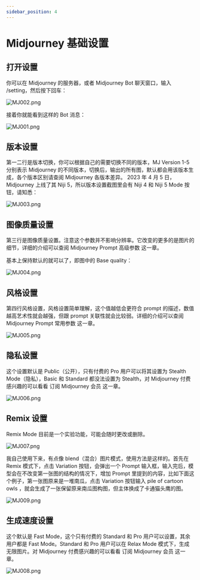 ```yaml
---
sidebar_position: 4
---
```


# Midjourney 基础设置

## 打开设置

你可以在 Midjourney 的服务器，或者 Midjourney Bot 聊天窗口，输入 /setting，然后按下回车：

![MJ002.png](https://cdn.jsdelivr.net/gh/misu198/Midjourney@main/docs/MJ0021713523542.png)

接着你就能看到这样的 Bot 消息：

![MJ001.png](https://cdn.jsdelivr.net/gh/misu198/Midjourney@main/docs/MJ0011713523545.png)

## 版本设置

第一二行是版本切换，你可以根据自己的需要切换不同的版本，MJ Version 1-5 分别表示 Midjourney 的不同版本，切换后，输出的所有图，默认都会用该版本生成，各个版本区别请查阅 Midjourney 各版本差异。 2023 年 4 月 5 日，Midjourney 上线了其 Niji 5，所以版本设置截图里会有 Niji 4 和 Niji 5 Mode 按钮，请知悉：

![MJ003.png](https://cdn.jsdelivr.net/gh/misu198/Midjourney@main/docs/MJ0031713523548.png)

## 图像质量设置

第三行是图像质量设置。注意这个参数并不影响分辨率。它改变的更多的是图片的细节，详细的介绍可以查阅 Midjourney Prompt 高级参数 这一章。

基本上保持默认的就可以了，即图中的 Base quality：

![MJ004.png](https://cdn.jsdelivr.net/gh/misu198/Midjourney@main/docs/MJ0041713523558.png)

## 风格设置

第四行风格设置，风格设置简单理解，这个值越低会更符合 prompt 的描述，数值越高艺术性就会越强，但跟 prompt 关联性就会比较弱。详细的介绍可以查阅 Midjourney Prompt 常用参数 这一章。

![MJ005.png](https://cdn.jsdelivr.net/gh/misu198/Midjourney@main/docs/MJ0051713523562.png)

## 隐私设置

这个设置默认是 Public（公开），只有付费的 Pro 用户可以将其设置为 Stealth Mode（隐私），Basic 和 Standard 都没法设置为 Stealth，对 Midjourney 付费感兴趣的可以看看 订阅 Midjourney 会员 这一章。

![MJ006.png](https://cdn.jsdelivr.net/gh/misu198/Midjourney@main/docs/MJ0061713523566.png)

## Remix 设置

Remix Mode 目前是一个实验功能，可能会随时更改或删除。

![MJ007.png](https://cdn.jsdelivr.net/gh/misu198/Midjourney@main/docs/MJ0071713523569.png)

我自己使用下来，有点像 blend（混合）图片模式，使用方法是这样的。首先在 Remix 模式下，点击 Variation 按钮，会弹出一个 Prompt 输入框，输入完后，模型会在不改变第一张图的结构的情况下，增加 Prompt 里提到的内容，比如下面这个例子，第一张图原来是一堆南瓜，点击 Variation 按钮输入 pile of cartoon owls ，就会生成了一张保留原来南瓜图构图，但主体换成了卡通猫头鹰的图。

![MJ009.png](https://cdn.jsdelivr.net/gh/misu198/Midjourney@main/docs/MJ0091713523579.png)

## 生成速度设置

这个默认是 Fast Mode，这个只有付费的 Standard 和 Pro 用户可以设置，其余用户都是 Fast Mode。Standard 和 Pro 用户可以在 Relax Mode 模式下，生成无限图片。对 Midjourney 付费感兴趣的可以看看 订阅 Midjourney 会员 这一章。

![MJ008.png](https://cdn.jsdelivr.net/gh/misu198/Midjourney@main/docs/MJ0081713523581.png)

